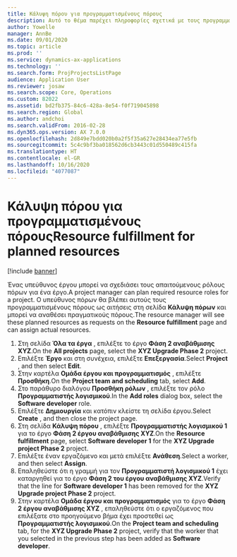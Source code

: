 ```yaml
---
title: Κάλυψη πόρου για προγραμματισμένους πόρους
description: Αυτό το θέμα παρέχει πληροφορίες σχετικά με τους προγραμματισμένους πόρους για ένα έργο.
author: Yowelle
manager: AnnBe
ms.date: 09/01/2020
ms.topic: article
ms.prod: ''
ms.service: dynamics-ax-applications
ms.technology: ''
ms.search.form: ProjProjectsListPage
audience: Application User
ms.reviewer: josaw
ms.search.scope: Core, Operations
ms.custom: 82022
ms.assetid: bd2fb375-84c6-428a-8e54-f0f719045898
ms.search.region: Global
ms.author: andchoi
ms.search.validFrom: 2016-02-28
ms.dyn365.ops.version: AX 7.0.0
ms.openlocfilehash: 2d849e7bdd020b0a2f5f35a627e28434ea77e5fb
ms.sourcegitcommit: 5c4c9bf3ba018562d6cb3443c01d550489c415fa
ms.translationtype: HT
ms.contentlocale: el-GR
ms.lasthandoff: 10/16/2020
ms.locfileid: "4077087"
---
```

# <a name="resource-fulfillment-for-planned-resources"></a><span data-ttu-id="ca4ce-103">Κάλυψη πόρου για προγραμματισμένους πόρους</span><span class="sxs-lookup"><span data-stu-id="ca4ce-103">Resource fulfillment for planned resources</span></span>

[!include [banner](../includes/banner.md)]

<span data-ttu-id="ca4ce-104">Ένας υπεύθυνος έργου μπορεί να σχεδιάσει τους απαιτούμενους ρόλους πόρων για ένα έργο.</span><span class="sxs-lookup"><span data-stu-id="ca4ce-104">A project manager can plan required resource roles for a project.</span></span> <span data-ttu-id="ca4ce-105">Ο υπεύθυνος πόρων θα βλέπει αυτούς τους προγραμματισμένους πόρους ως αιτήσεις στη σελίδα **Κάλυψη πόρων** και μπορεί να αναθέσει πραγματικούς πόρους.</span><span class="sxs-lookup"><span data-stu-id="ca4ce-105">The resource manager will see these planned resources as requests on the **Resource fulfillment** page and can assign actual resources.</span></span>

1. <span data-ttu-id="ca4ce-106">Στη σελίδα **Όλα τα έργα** , επιλέξτε το έργο **Φάση 2 αναβάθμισης XYZ**.</span><span class="sxs-lookup"><span data-stu-id="ca4ce-106">On the **All projects** page, select the **XYZ Upgrade Phase 2** project.</span></span>
2. <span data-ttu-id="ca4ce-107">Επιλέξτε **Έργο** και στη συνέχεια, επιλέξτε **Επεξεργασία**.</span><span class="sxs-lookup"><span data-stu-id="ca4ce-107">Select **Project** , and then select **Edit**.</span></span>
3. <span data-ttu-id="ca4ce-108">Στην καρτέλα **Ομάδα έργου και προγραμματισμός** , επιλέξτε **Προσθήκη**.</span><span class="sxs-lookup"><span data-stu-id="ca4ce-108">On the **Project team and scheduling** tab, select **Add**.</span></span>
4. <span data-ttu-id="ca4ce-109">Στο παράθυρο διαλόγου **Προσθήκη ρόλων** , επιλέξτε τον ρόλο **Προγραμματιστής λογισμικού**.</span><span class="sxs-lookup"><span data-stu-id="ca4ce-109">In the **Add roles** dialog box, select the **Software developer** role.</span></span>
5. <span data-ttu-id="ca4ce-110">Επιλέξτε **Δημιουργία** και κατόπιν κλείστε τη σελίδα έργου.</span><span class="sxs-lookup"><span data-stu-id="ca4ce-110">Select **Create** , and then close the project page.</span></span>
6. <span data-ttu-id="ca4ce-111">Στη σελίδα **Κάλυψη πόρου** , επιλέξτε **Προγραμματιστής λογισμικού 1** για το έργο **Φάση 2 έργου αναβάθμισης XYZ**.</span><span class="sxs-lookup"><span data-stu-id="ca4ce-111">On the **Resource fulfillment** page, select **Software developer 1** for the **XYZ Upgrade project Phase 2** project.</span></span>
7. <span data-ttu-id="ca4ce-112">Επιλέξτε έναν εργαζόμενο και μετά επιλέξτε **Ανάθεση**.</span><span class="sxs-lookup"><span data-stu-id="ca4ce-112">Select a worker, and then select **Assign**.</span></span>
8. <span data-ttu-id="ca4ce-113">Επαληθεύστε ότι η γραμμή για τον **Προγραμματιστή λογισμικού 1** έχει καταργηθεί για το έργο **Φάση 2 του έργου αναβάθμισης XYZ**.</span><span class="sxs-lookup"><span data-stu-id="ca4ce-113">Verify that the line for **Software developer 1** has been removed for the **XYZ Upgrade project Phase 2** project.</span></span>
9. <span data-ttu-id="ca4ce-114">Στην καρτέλα **Ομάδα έργου και προγραμματισμός** για το έργο **Φάση 2 έργου αναβάθμισης XYZ** , επαληθεύστε ότι ο εργαζόμενος που επιλέξατε στο προηγούμενο βήμα έχει προστεθεί ως **Προγραμματιστής λογισμικού**.</span><span class="sxs-lookup"><span data-stu-id="ca4ce-114">On the **Project team and scheduling** tab, for the **XYZ Upgrade Phase 2** project, verify that the worker that you selected in the previous step has been added as **Software developer**.</span></span>
